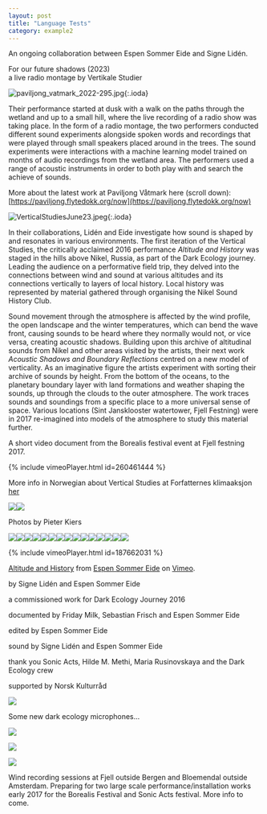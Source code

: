 ```yaml
---
layout: post
title: "Language Tests"
category: example2
---
```

An ongoing collaboration between Espen Sommer Eide and Signe Lidén.  
  
For our future shadows (2023)  
a live radio montage by Vertikale Studier  
  
![paviljong_vatmark_2022-295.jpg](images/blobs/paviljong_vatmark_2022-295.jpg){:.ioda}  
  
Their performance started at dusk with a walk on the paths through the wetland and up to a small hill, where the live recording of a radio show was taking place. In the form of a radio montage, the two performers conducted different sound experiments alongside spoken words and recordings that were played through small speakers placed around in the trees. The sound experiments were interactions with a machine learning model trained on months of audio recordings from the wetland area. The performers used a range of acoustic instruments in order to both play with and search the achieve of sounds.  
  
More about the latest work at Paviljong Våtmark here (scroll down):  
[https://paviljong.flytedokk.org/now](https://paviljong.flytedokk.org/now)  
  
![VerticalStudiesJune23.jpeg](images/blobs/VerticalStudiesJune23.jpeg){:.ioda}  
  

In their collaborations, Lidén and Eide investigate how sound is shaped by and resonates in various environments. The first iteration of the Vertical Studies, the critically acclaimed 2016 performance _Altitude and History_ was staged in the hills above Nikel, Russia, as part of the Dark Ecology journey. Leading the audience on a performative field trip, they delved into the connections between wind and sound at various altitudes and its connections vertically to layers of local history. Local history was represented by material gathered through organising the Nikel Sound History Club.   
  

Sound movement through the atmosphere is affected by the wind profile, the open landscape and the winter temperatures, which can bend the wave front, causing sounds to be heard where they normally would not, or vice versa, creating acoustic shadows. Building upon this archive of altitudinal sounds from Nikel and other areas visited by the artists, their next work _Acoustic Shadows and Boundary Reflections_ centred on a new model of verticality. As an imaginative figure the artists experiment with sorting their archive of sounds by height. From the bottom of the oceans, to the planetary boundary layer with land formations and weather shaping the sounds, up through the clouds to the outer atmosphere. The work traces sounds and soundings from a specific place to a more universal sense of space. Various locations (Sint Jansklooster watertower, Fjell Festning) were in 2017 re-imagined into models of the atmosphere to study this material further.   
  

A short video document from the Borealis festival event at Fjell festning 2017.

{% include vimeoPlayer.html id=260461444 %}

More info in Norwegian about Vertical Studies at Forfatternes klimaaksjon [her](https://forfatternesklimaaksjon.no/2018/03/27/vertical-studies-av-espen-sommer-eide-og-signe-liden-video/)

  
  

![](/uploads/bootsy/image/47/W365_939758-Vertical-Studies-Jana-Winderen---Installation.jpg)![](/uploads/bootsy/image/31/W365_939511-Vertical-Studies-Jana-Winderen---Installation.jpg)  

Photos by Pieter Kiers  
  

![](/uploads/bootsy/image/32/W365_939537-Espen-Sommer-Eide-Jana-Winderen---Installation.jpg)![](/uploads/bootsy/image/33/W365_939541-Signe-Liden-Jana-Winderen---Installation.jpg)![](/uploads/bootsy/image/34/W365_939547-Vertical-Studies-Jana-Winderen---Installation.jpg)![](/uploads/bootsy/image/35/W365_939555-Vertical-Studies-Jana-Winderen---Installation.jpg)![](/uploads/bootsy/image/36/W365_939564-Vertical-Studies-Jana-Winderen---Installation.jpg)![](/uploads/bootsy/image/37/W365_939603-Vertical-Studies-Jana-Winderen---Installation.jpg)![](/uploads/bootsy/image/38/W365_939608-Vertical-Studies-Jana-Winderen---Installation.jpg)![](/uploads/bootsy/image/39/W365_939679-Vertical-Studies-Jana-Winderen---Installation.jpg)![](/uploads/bootsy/image/40/W365_939682-Espen-Sommer-Eide-Jana-Winderen---Installation.jpg)![](/uploads/bootsy/image/41/W365_939696-Vertical-Studies-Jana-Winderen---Installation.jpg)![](/uploads/bootsy/image/42/W365_939702-Vertical-Studies-Jana-Winderen---Installation.jpg)![](/uploads/bootsy/image/43/W365_939708-Vertical-Studies-Jana-Winderen---Installation.jpg)![](/uploads/bootsy/image/44/W365_939714-Vertical-Studies-Jana-Winderen---Installation.jpg)![](/uploads/bootsy/image/45/W365_939734-Vertical-Studies-Jana-Winderen---Installation.jpg)![](/uploads/bootsy/image/46/W365_939741-Vertical-Studies-Jana-Winderen---Installation.jpg)  

  
  

{% include vimeoPlayer.html id=187662031 %}

  

[Altitude and History](https://vimeo.com/187662031) from [Espen Sommer Eide](https://vimeo.com/user6620005) on [Vimeo](https://vimeo.com).

  

by Signe Lidén and Espen Sommer Eide  
  
a commissioned work for Dark Ecology Journey 2016  
  
documented by Friday Milk, Sebastian Frisch and Espen Sommer Eide  
  
  
  
edited by Espen Sommer Eide  
  
sound by Signe Lidén and Espen Sommer Eide  
  
thank you Sonic Acts, Hilde M. Methi, Maria Rusinovskaya and the Dark Ecology crew  
  
supported by Norsk Kulturråd

  
  

![](/uploads/bootsy/image/10/large_DSC07490.jpg)  

Some new dark ecology microphones...

  
  

![](/uploads/bootsy/image/9/large_DSC06308.jpg)  

  
  

![](/uploads/bootsy/image/27/large_DSC08952.jpg)

![](/uploads/bootsy/image/29/large_DSC08241.jpg)  
  

Wind recording sessions at Fjell outside Bergen and Bloemendal outside Amsterdam. Preparing for two large scale performance/installation works early 2017 for the Borealis Festival and Sonic Acts festival. More info to come.